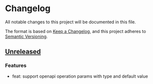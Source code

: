 # Changelog

All notable changes to this project will be documented in this file.

The format is based on [Keep a Changelog](https://keepachangelog.com/en/1.0.0/),
and this project adheres to [Semantic Versioning](https://semver.org/spec/v2.0.0.html).

## [Unreleased]

### Features

- feat: support openapi operation params with type and default value

[unreleased]: https://github.com/ischaojie/flask-more/compare/v0.2.1...HEAD
